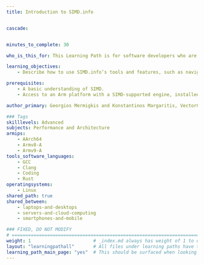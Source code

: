 ```yaml
---
title: Introduction to SIMD.info


cascade:


minutes_to_complete: 30

who_is_this_for: This Learning Path is for software developers who are interested in porting SIMD code across Arm platforms.

learning_objectives: 
    - Describe how to use SIMD.info’s tools and features, such as navigation, search, and comparison, to simplify the process of finding equivalent SIMD intrinsics between architectures to improve code portability.

prerequisites:
    - A basic understanding of SIMD.
    - Access to an Arm platform with a SIMD-supported engine, installed with recent versions of a C compiler such as Clang or GCC.

author_primary: Georgios Mermigkis and Konstantinos Margaritis, VectorCamp

### Tags
skilllevels: Advanced
subjects: Performance and Architecture
armips:
    - AArch64
    - Armv8-A
    - Armv9-A
tools_software_languages:
    - GCC
    - Clang
    - Coding
    - Rust
operatingsystems:
    - Linux
shared_path: true
shared_between:
    - laptops-and-desktops
    - servers-and-cloud-computing
    - smartphones-and-mobile

### FIXED, DO NOT MODIFY
# ================================================================================
weight: 1                       # _index.md always has weight of 1 to order correctly
layout: "learningpathall"       # All files under learning paths have this same wrapper
learning_path_main_page: "yes"  # This should be surfaced when looking for related content. Only set for _index.md of learning path content.
---
```

